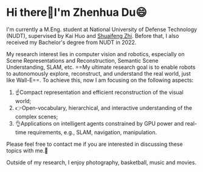 # Hi there👋I'm Zhenhua Du😄
I'm currently a M.Eng. student at National University of Defense Technology (NUDT), supervised by Kai Huo and [Shuaifeng Zhi](https://shuaifengzhi.com/). Before that, I also received my Bachelor's degree from NUDT in 2022.

My research interest lies in computer vision and robotics, especially on Scene Representations and Reconstruction, Semantic Scene Understanding, SLAM, etc. ==My ultimate research goal is to enable robots to autonomously explore, reconstruct, and understand the real world, just like Wall-E==. To achieve this, now I am focusing on the following aspects:
1) ☝Compact representation and efficient reconstruction of the visual world;
2) 👉Open-vocabulary, hierarchical, and interactive understanding of the complex scenes;
3) 👌Applications on intelligent agents constrained by GPU power and real-time requirements, e.g., SLAM, navigation, manipulation.

Please feel free to contact me if you are interested in discussing these topics with me.🫡

Outside of my research, I enjoy photography, basketball, music and movies.
